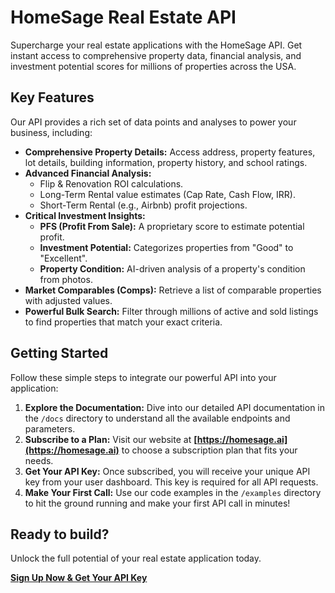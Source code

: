# HomeSage Real Estate API

Supercharge your real estate applications with the HomeSage API. Get instant access to comprehensive property data, financial analysis, and investment potential scores for millions of properties across the USA.

## Key Features

Our API provides a rich set of data points and analyses to power your business, including:

-   **Comprehensive Property Details:** Access address, property features, lot details, building information, property history, and school ratings.
-   **Advanced Financial Analysis:**
    -   Flip & Renovation ROI calculations.
    -   Long-Term Rental value estimates (Cap Rate, Cash Flow, IRR).
    -   Short-Term Rental (e.g., Airbnb) profit projections.
-   **Critical Investment Insights:**
    -   **PFS (Profit From Sale):** A proprietary score to estimate potential profit.
    -   **Investment Potential:** Categorizes properties from "Good" to "Excellent".
    -   **Property Condition:** AI-driven analysis of a property's condition from photos.
-   **Market Comparables (Comps):** Retrieve a list of comparable properties with adjusted values.
-   **Powerful Bulk Search:** Filter through millions of active and sold listings to find properties that match your exact criteria.

## Getting Started

Follow these simple steps to integrate our powerful API into your application:

1.  **Explore the Documentation:** Dive into our detailed API documentation in the `/docs` directory to understand all the available endpoints and parameters.
2.  **Subscribe to a Plan:** Visit our website at **[https://homesage.ai](https://homesage.ai)** to choose a subscription plan that fits your needs.
3.  **Get Your API Key:** Once subscribed, you will receive your unique API key from your user dashboard. This key is required for all API requests.
4.  **Make Your First Call:** Use our code examples in the `/examples` directory to hit the ground running and make your first API call in minutes!

## Ready to build?

Unlock the full potential of your real estate application today.

**[Sign Up Now & Get Your API Key](httpshttps://homesage.ai)** 